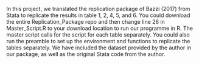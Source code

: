 In this project, we translated the replication package of Bazzi (2017) from Stata to replicate the results in table 1, 2, 4, 5, and 6.
You could download the entire Replication_Package repo and then change line 26 in Master_Script.R to your download location to run our programme in R. 
The master script calls for the script for each table separately. You could also run the preamble to set up the environment and functions to replicate the tables separately.
We have included the dataset provided by the author in our package, as well as the original Stata code from the author. 
